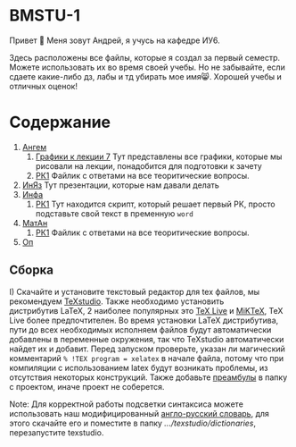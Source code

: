 # BMSTU-1

Привет 👋 Меня зовут Андрей, я учусь на кафедре ИУ6.

Здесь расположены все файлы, которые я создал за первый семестр. Можете использовать их во время своей учебы. Но не забывайте, если сдаете какие-либо дз, лабы и тд убирать мое имя😸. Хорошей учебы и отличных оценок!

# Содержание

1. [Ангем](https://github.com/pluttan/BMSTU-1/tree/master/АнГем)
   1. [Графики к лекции 7](https://github.com/pluttan/BMSTU-1/tree/master/АнГем/Графики%20к%20лекции%207) Тут представлены все графики, которые мы рисовали на лекции, понадобится для подготовки к зачету
   2. [РК1](https://github.com/pluttan/BMSTU-1/tree/master/АнГем/РК1) Файлик с ответами на все теоритические вопросы.
2. [ИнЯз](https://github.com/pluttan/BMSTU-1/tree/master/ИнЯз) Тут презентации, которые нам давали делать
3. [Инфа](https://github.com/pluttan/BMSTU-1/tree/master/Инфа)
   1. [РК1](https://github.com/pluttan/BMSTU-1/tree/master/Инфа/РК1]) Тут находится скрипт, который решает первый РК, просто подставьте свой текст в пременную `word` 
4. [МатАн](https://github.com/pluttan/BMSTU-1/tree/master/МатАн)
   1. [РК1](https://github.com/pluttan/BMSTU-1/tree/master/МатАн/РК1) Файлик с ответами на все теоритические вопросы.
5. [Оп](https://github.com/pluttan/BMSTU-1/tree/master/ОП)

## Сборка
I) Скачайте и установите текстовый редактор для tex файлов, мы рекомендуем [TeXstudio](https://texstudio.org/#download). Также необходимо установить дистрибутив LaTeX, 2 наиболее популярных это [TeX Live](https://tug.org/texlive/acquire-netinstall.html) и [MiKTeX](https://miktex.org/download), TeX Live более предпочтителен. Во время установки LaTeX дистрибутива, пути до всех необходимых исполняем файлов будут автоматически добавлены в переменные окружения, так что TeXstudio автоматически найдет их и добавит. Перед запуском проверьте, указан ли магический комментарий `% !TEX program = xelatex` в начале файла, потому что при компиляции с использованием latex будут возникать проблемы, из отсутствия некоторых конструкций. Также добавьте [преамбулы]() в папку с проектом, иначе проект не соберется.

Note: Для корректной работы подсветки синтаксиса можете использовать наш модифицированный [англо-русский словарь](https://github.com/pluttan/BMSTU-1/dictionaries/texstudio.zip), для этого скачайте его и поместите в папку *.../texstudio/dictionaries*, перезапустите texstudio.
